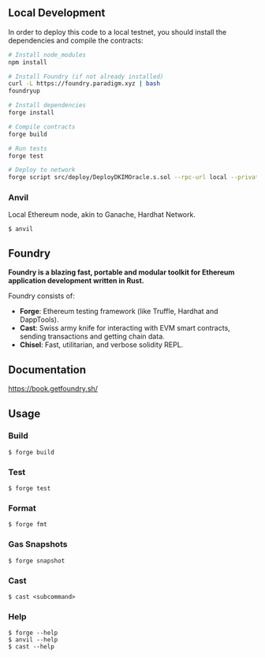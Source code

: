 ## Local Development

In order to deploy this code to a local testnet, you should install the dependencies and compile the contracts:

```bash
# Install node_modules
npm install

# Install Foundry (if not already installed)
curl -L https://foundry.paradigm.xyz | bash
foundryup

# Install dependencies
forge install

# Compile contracts
forge build

# Run tests
forge test

# Deploy to network
forge script src/deploy/DeployDKIMOracle.s.sol --rpc-url local --private-key <private-key> --broadcast
```


### Anvil

Local Ethereum node, akin to Ganache, Hardhat Network.

```shell
$ anvil
```

## Foundry

**Foundry is a blazing fast, portable and modular toolkit for Ethereum application development written in Rust.**

Foundry consists of:

-   **Forge**: Ethereum testing framework (like Truffle, Hardhat and DappTools).
-   **Cast**: Swiss army knife for interacting with EVM smart contracts, sending transactions and getting chain data.
-   **Chisel**: Fast, utilitarian, and verbose solidity REPL.

## Documentation

https://book.getfoundry.sh/

## Usage

### Build

```shell
$ forge build
```

### Test

```shell
$ forge test
```

### Format

```shell
$ forge fmt
```

### Gas Snapshots

```shell
$ forge snapshot
```

### Cast

```shell
$ cast <subcommand>
```

### Help

```shell
$ forge --help
$ anvil --help
$ cast --help
```
